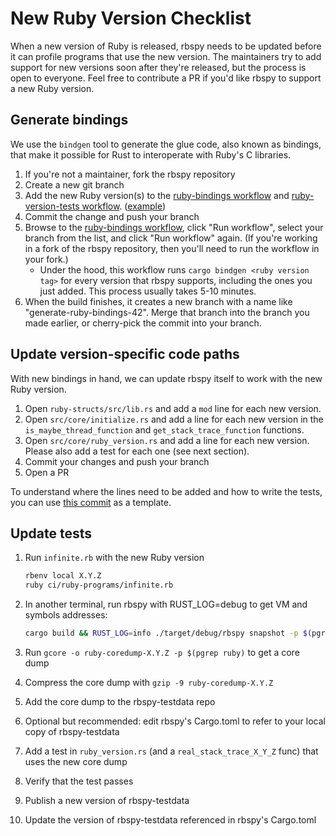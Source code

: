 # New Ruby Version Checklist

When a new version of Ruby is released, rbspy needs to be updated before it can profile programs that use the new version. The maintainers try to add support for new versions soon after they're released, but the process is open to everyone. Feel free to contribute a PR if you'd like rbspy to support a new Ruby version.

## Generate bindings

We use the `bindgen` tool to generate the glue code, also known as bindings, that make it possible for Rust to interoperate with Ruby's C libraries.

1. If you're not a maintainer, fork the rbspy repository
1. Create a new git branch
1. Add the new Ruby version(s) to the [ruby-bindings workflow](https://github.com/rbspy/rbspy/blob/main/.github/workflows/ruby-bindings.yml) and [ruby-version-tests workflow](https://github.com/rbspy/rbspy/blob/main/.github/workflows/ruby-version-tests.yml). ([example](https://github.com/rbspy/rbspy/commit/ba2508841476673c670350f87878fa7604ea6de1))
1. Commit the change and push your branch
1. Browse to the [ruby-bindings workflow](https://github.com/rbspy/rbspy/actions/workflows/ruby-bindings.yml), click "Run workflow", select your branch from the list, and click "Run workflow" again. (If you're working in a fork of the rbspy repository, then you'll need to run the workflow in your fork.)
    * Under the hood, this workflow runs `cargo bindgen <ruby version tag>` for every version that rbspy supports, including the ones you just added. This process usually takes 5-10 minutes.
1. When the build finishes, it creates a new branch with a name like "generate-ruby-bindings-42". Merge that branch into the branch you made earlier, or cherry-pick the commit into your branch.

## Update version-specific code paths

With new bindings in hand, we can update rbspy itself to work with the new Ruby version.

1. Open `ruby-structs/src/lib.rs` and add a `mod` line for each new version.
1. Open `src/core/initialize.rs` and add a line for each new version in the `is_maybe_thread_function` and `get_stack_trace_function` functions.
1. Open `src/core/ruby_version.rs` and add a line for each new version. Please also add a test for each one (see next section).
1. Commit your changes and push your branch
1. Open a PR

To understand where the lines need to be added and how to write the tests, you can use [this commit](https://github.com/rbspy/rbspy/commit/9d8fee1665c1b4fcdb007533307696d524964e84) as a template.

## Update tests

1. Run `infinite.rb` with the new Ruby version

    ```sh
    rbenv local X.Y.Z
    ruby ci/ruby-programs/infinite.rb
    ```
1. In another terminal, run rbspy with RUST_LOG=debug to get VM and symbols addresses:

    ```sh
    cargo build && RUST_LOG=info ./target/debug/rbspy snapshot -p $(pgrep -fn infinite.rb)
    ```
1. Run `gcore -o ruby-coredump-X.Y.Z -p $(pgrep ruby)` to get a core dump
1. Compress the core dump with `gzip -9 ruby-coredump-X.Y.Z`
1. Add the core dump to the rbspy-testdata repo
1. Optional but recommended: edit rbspy's Cargo.toml to refer to your local copy of rbspy-testdata
1. Add a test in `ruby_version.rs` (and a `real_stack_trace_X_Y_Z` func) that uses the new core dump
1. Verify that the test passes
1. Publish a new version of rbspy-testdata
1. Update the version of rbspy-testdata referenced in rbspy's Cargo.toml
